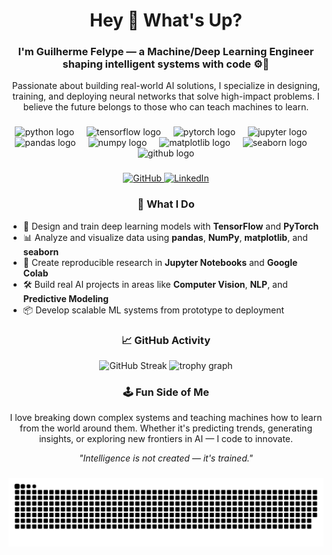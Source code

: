 <h1 align="center">Hey 👋 What's Up?</h1>

###

<h3 align="center">I'm Guilherme Felype — a Machine/Deep Learning Engineer shaping intelligent systems with code ⚙️🧠</h3>

<p align="center">
  Passionate about building real-world AI solutions, I specialize in designing, training, and deploying neural networks that solve high-impact problems. I believe the future belongs to those who can teach machines to learn.
</p>

###

<div align="center">
  <img src="https://skillicons.dev/icons?i=py" height="60" alt="python logo" />
  <img width="12" />
  <img src="https://skillicons.dev/icons?i=tensorflow" height="60" alt="tensorflow logo" />
  <img width="12" />
  <img src="https://cdn.jsdelivr.net/gh/devicons/devicon/icons/pytorch/pytorch-original.svg" height="60" alt="pytorch logo" />
  <img width="12" />
  <img src="https://cdn.jsdelivr.net/gh/devicons/devicon/icons/jupyter/jupyter-original.svg" height="60" alt="jupyter logo" />
  <img width="12" />
  <img src="https://cdn.jsdelivr.net/gh/devicons/devicon/icons/pandas/pandas-original.svg" height="60" alt="pandas logo" />
  <img width="12" />
  <img src="https://cdn.jsdelivr.net/gh/devicons/devicon/icons/numpy/numpy-original.svg" height="60" alt="numpy logo" />
  <img width="12" />
  <img src="https://upload.wikimedia.org/wikipedia/commons/8/84/Matplotlib_icon.svg" height="60" alt="matplotlib logo" />
  <img width="12" />
  <img src="https://seaborn.pydata.org/_static/logo-wide-lightbg.svg" height="60" alt="seaborn logo" />
  <img width="12" />
  <img src="https://skillicons.dev/icons?i=github" height="60" alt="github logo" />
</div>

###

<div align="center">
  <a href="https://github.com/guilhermefelype" target="_blank">
    <img src="https://img.shields.io/badge/GitHub-guilhermefelype-000?style=for-the-badge&logo=github&logoColor=white" alt="GitHub" />
  </a>
  <a href="https://www.linkedin.com/in/guilhermefelype/" target="_blank">
    <img src="https://img.shields.io/badge/LinkedIn-Guilherme%20Felype-0077B5?style=for-the-badge&logo=linkedin&logoColor=white" alt="LinkedIn" />
  </a>
</div>


###

<h3 align="center">🚀 What I Do</h3>

<ul>
  <li>🧠 Design and train deep learning models with <strong>TensorFlow</strong> and <strong>PyTorch</strong></li>
  <li>📊 Analyze and visualize data using <strong>pandas</strong>, <strong>NumPy</strong>, <strong>matplotlib</strong>, and <strong>seaborn</strong></li>
  <li>🔬 Create reproducible research in <strong>Jupyter Notebooks</strong> and <strong>Google Colab</strong></li>
  <li>🛠️ Build real AI projects in areas like <strong>Computer Vision</strong>, <strong>NLP</strong>, and <strong>Predictive Modeling</strong></li>
  <li>📦 Develop scalable ML systems from prototype to deployment</li>
</ul>

###

<h3 align="center">📈 GitHub Activity</h3>

<div align="center">
  <img src="https://streak-stats.demolab.com/?user=guilhermefelype&theme=dark&hide_border=false&border_radius=5" height="150" alt="GitHub Streak" />
  <img src="https://github-profile-trophy.vercel.app/?username=guilhermefelype&theme=gruvbox&no-frame=true&no-bg=true&margin-w=12&rank=SSS,SS,S,AAA,AA,A,B,C" height="150" alt="trophy graph" />
</div>

###

<h3 align="center">🕹️ Fun Side of Me</h3>

<p align="center">
  I love breaking down complex systems and teaching machines how to learn from the world around them. Whether it's predicting trends, generating insights, or exploring new frontiers in AI — I code to innovate.
</p>

<p align="center"><em>"Intelligence is not created — it's trained."</em></p>

###

<picture>
  <source media="(prefers-color-scheme: dark)" srcset="https://raw.githubusercontent.com/guilhermefelype/guilhermefelype/main/output/pacman-contribution-graph-dark.svg">
  <source media="(prefers-color-scheme: light)" srcset="https://raw.githubusercontent.com/guilhermefelype/guilhermefelype/main/output/pacman-contribution-graph.svg">
  <img alt="Pacman contribution graph" src="https://raw.githubusercontent.com/guilhermefelype/guilhermefelype/main/output/pacman-contribution-graph.svg">
</picture>

###

